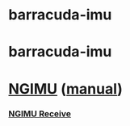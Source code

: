 # barracuda-imu

# barracuda-imu
# [NGIMU](https://x-io.co.uk/ngimu/) ([manual](https://x-io.co.uk/downloads/NGIMU-User-Manual-v1.6.pdf))
### [NGIMU Receive](https://github.com/xioTechnologies/NGIMU-C-Cpp-Example)